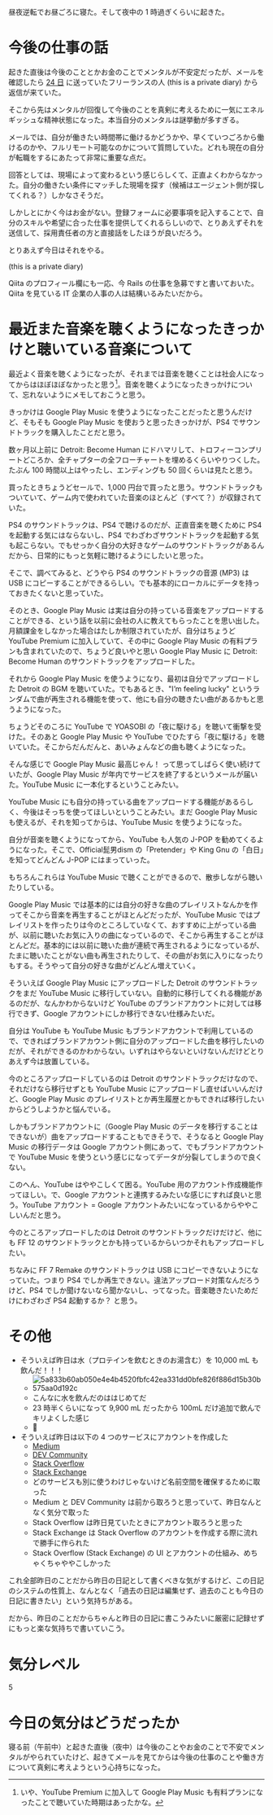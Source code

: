 昼夜逆転でお昼ごろに寝た。そして夜中の 1 時過ぎくらいに起きた。

# 今後の仕事の話
起きた直後は今後のこととかお金のことでメンタルが不安定だったが、メールを確認したら [24 日](/2020/07/24) に送っていたフリーランスの人 (this is a private diary) から返信が来ていた。

そこから先はメンタルが回復して今後のことを真剣に考えるために一気にエネルギッシュな精神状態になった。本当自分のメンタルは謎挙動が多すぎる。

メールでは、自分が働きたい時間帯に働けるかどうかや、早くていつごろから働けるのかや、フルリモート可能なのかについて質問していた。どれも現在の自分が転職をするにあたって非常に重要な点だ。

回答としては、現場によって変わるという感じらしくて、正直よくわからなかった。自分の働きたい条件にマッチした現場を探す（候補はエージェント側が探してくれる？）しかなさそうだ。

しかしとにかく今はお金がない。登録フォームに必要事項を記入することで、自分のスキルや希望に合った仕事を提供してくれるらしいので、とりあえずそれを送信して、採用責任者の方と直接話をしたほうが良いだろう。

とりあえず今日はそれをやる。

 (this is a private diary)

Qiita のプロフィール欄にも一応、今 Rails の仕事を急募ですと書いておいた。Qiita を見ている IT 企業の人事の人は結構いるみたいだから。

# 最近また音楽を聴くようになったきっかけと聴いている音楽について
最近よく音楽を聴くようになったが、それまでは音楽を聴くことは社会人になってからはほぼほぼなかったと思う[^1]。音楽を聴くようになったきっかけについて、忘れないようにメモしておこうと思う。

[^1]: いや、YouTube Premium に加入して Google Play Music も有料プランになったことで聴いていた時期はあったかな。

きっかけは Google Play Music を使うようになったことだったと思うんだけど、そもそも Google Play Music を使おうと思ったきっかけが、PS4 でサウンドトラックを購入したことだと思う。

数ヶ月以上前に Detroit: Become Human にドハマリして、トロフィーコンプリートどころか、全チャプターの全フローチャートを埋めるくらいやりつくした。たぶん 100 時間以上はやったし、エンディングも 50 回くらいは見たと思う。

買ったときちょうどセールで、1,000 円台で買ったと思う。サウンドトラックもついていて、ゲーム内で使われていた音楽のほとんど（すべて？）が収録されていた。

PS4 のサウンドトラックは、PS4 で聴けるのだが、正直音楽を聴くために PS4 を起動する気にはならないし、PS4 でわざわざサウンドトラックを起動する気も起こらない。でもせっかく自分の大好きなゲームのサウンドトラックがあるんだから、日常的にもっと気軽に聴けるようにしたいと思った。

そこで、調べてみると、どうやら PS4 のサウンドトラックの音源 (MP3) は USB にコピーすることができるらしい。でも基本的にローカルにデータを持っておきたくないと思っていた。

そのとき、Google Play Music は実は自分の持っている音楽をアップロードすることができる、という話を以前に会社の人に教えてもらったことを思い出した。月額課金をしなかった場合はたしか制限されていたが、自分はちょうど YouTube Premium に加入していて、その中に Google Play Music の有料プランも含まれていたので、ちょうど良いやと思い Google Play Music に Detroit: Become Human のサウンドトラックをアップロードした。

それから Google Play Music を使うようになり、最初は自分でアップロードした Detroit の BGM を聴いていた。でもあるとき、"I’m feeling lucky" というランダムで曲が再生される機能を使って、他にも自分の聴きたい曲があるかもと思うようになった。

ちょうどそのころに YouTube で YOASOBI の「夜に駆ける」を聴いて衝撃を受けた。そのあと Google Play Music や YouTube でひたすら「夜に駆ける」を聴いていた。そこからだんだんと、あいみょんなどの曲も聴くようになった。

そんな感じで Google Play Music 最高じゃん！ って思ってしばらく使い続けていたが、Google Play Music が年内でサービスを終了するというメールが届いた。YouTube Music に一本化するということみたい。

YouTube Music にも自分の持っている曲をアップロードする機能があるらしく、今後はそっちを使ってほしいということみたい。まだ Google Play Music も使えるが、それを知ってからは、YouTube Music を使うようになった。

自分が音楽を聴くようになってから、YouTube も人気の J-POP を勧めてくるようになった。そこで、Official髭男dism の「Pretender」や King Gnu の「白日」を知ってどんどん J-POP にはまっていった。

もちろんこれらは YouTube Music で聴くことができるので、散歩しながら聴いたりしている。

Google Play Music では基本的には自分の好きな曲のプレイリストなんかを作ってそこから音楽を再生することがほとんどだったが、YouTube Music ではプレイリストを作ったりは今のところしていなくて、おすすめに上がっている曲が、以前に聴いたお気に入りの曲になっているので、そこから再生することがほとんどだ。基本的には以前に聴いた曲が連続で再生されるようになっているが、たまに聴いたことがない曲も再生されたりして、その曲がお気に入りになったりもする。そうやって自分の好きな曲がどんどん増えていく。

そういえば Google Play Music にアップロードした Detroit のサウンドトラックをまだ YouTube Music に移行していない。自動的に移行してくれる機能があるのだが、なんかわからないけど YouTube のブランドアカウントに対しては移行できず、Google アカウントにしか移行できない仕様みたいだ。

自分は YouTube も YouTube Music もブランドアカウントで利用しているので、できればブランドアカウント側に自分のアップロードした曲を移行したいのだが、それができるのかわからない。いずれはやらないといけないんだけどとりあえず今は放置している。

今のところアップロードしているのは Detroit のサウンドトラックだけなので、それだけなら移行せずとも YouTube Music にアップロードし直せばいいんだけど、Google Play Music のプレイリストとか再生履歴とかもできれば移行したいからどうしようかと悩んでいる。

しかもブランドアカウントに（Google Play Music のデータを移行することはできないが）曲をアップロードすることもできそうで、そうなると Google Play Music の移行データは Google アカウント側にあって、でもブランドアカウントで YouTube Music を使うという感じになってデータが分裂してしまうので良くない。

このへん、YouTube はややこしくて困る。YouTube 用のアカウント作成機能作ってほしい。で、Google アカウントと連携するみたいな感じにすれば良いと思う。YouTube アカウント = Google アカウントみたいになっているからややこしいんだと思う。

今のところアップロードしたのは Detroit のサウンドトラックだけだけど、他にも FF 12 のサウンドトラックとかも持っているからいつかそれもアップロードしたい。

ちなみに FF 7 Remake のサウンドトラックは USB にコピーできないようになっていた。つまり PS4 でしか再生できない。違法アップロード対策なんだろうけど、PS4 でしか聞けないなら聞かないし、ってなった。音楽聴きたいためだけにわざわざ PS4 起動するか？ と思う。



# その他
- そういえば昨日は水（プロテインを飲むときのお湯含む）を 10,000 mL も飲んだ！！！
  - ![5a833b60ab050e4e4b4520fbfc42ea331dd0bfe826f886d15b30b575aa0d192c](https://noraworld.github.io/box-bulbasaur/2020/07/5a833b60ab050e4e4b4520fbfc42ea331dd0bfe826f886d15b30b575aa0d192c.jpg)
  - こんなに水を飲んだのははじめてだ
  - 23 時半くらいになって 9,900 mL だったから 100mL だけ追加で飲んでキリよくした感じ
  - 👏
- そういえば昨日は以下の 4 つのサービスにアカウントを作成した
    - [Medium](https://medium.com)
    - [DEV Community](https://dev.to)
    - [Stack Overflow](https://stackoverflow.com)
    - [Stack Exchange](https://stackexchange.com)
  - どのサービスも別に使うわけじゃないけど名前空間を確保するために取った
  - Medium と DEV Community は前から取ろうと思っていて、昨日なんとなく気分で取った
  - Stack Overflow は昨日見ていたときにアカウント取ろうと思った
  - Stack Exchange は Stack Overflow のアカウントを作成する際に流れで勝手に作られた
  - Stack Overflow (Stack Exchange) の UI とアカウントの仕組み、めちゃくちゃややこしかった

これ全部昨日のことだから昨日の日記として書くべきな気がするけど、この日記のシステムの性質上、なんとなく「過去の日記は編集せず、過去のことも今日の日記に書きたい」という気持ちがある。

だから、昨日のことだからちゃんと昨日の日記に書こうみたいに厳密に記録せずにもっと楽な気持ちで書いていこう。



# 気分レベル
5



# 今日の気分はどうだったか
寝る前（午前中）と起きた直後（夜中）は今後のことやお金のことで不安でメンタルがやられていたけど、起きてメールを見てからは今後の仕事のことや働き方について真剣に考えようという心持ちになった。
